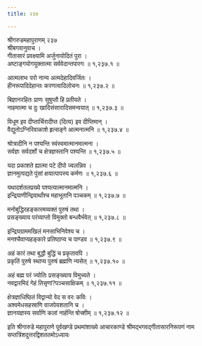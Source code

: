 ```yaml
---
title: २३७

---
```

श्रीगरुडमहापुराणम् २३७  
श्रीबगवानुवाच ।  
गीतासारं प्रवक्ष्यामि अर्जुनायोदितं पुरा ।  
अष्टाङ्गयोगयुक्तात्मा सर्ववेदान्तपारगः ॥ १,२३७.१ ॥  
  
आत्मलाभः परो नान्य अत्मदेहादिवर्जितः ।  
हीनरूपादिदेहान्तः करणत्वादिलोचनः ॥ १,२३७.२ ॥  
  
बिज्ञानरहितः प्राणः सुषुप्तौ हि प्रतीयते ।  
नाहमात्मा च दुः खादिसंसारादिसमन्वयात् ॥ १,२३७.३ ॥  
  
विधूम इव दीप्तार्चिरादीप्त (दित्य) इव दीप्तिमान् ।  
वैद्युतोऽग्निरिवाकाशे हृत्सङ्गे आत्मनात्मनि ॥ १,२३७.४ ॥  
  
श्रोत्रादीनि न पश्यन्ति स्वंस्वमात्मानमात्मना ।  
सर्वज्ञः सर्वदर्शो च क्षेत्रज्ञस्तानि पश्यन्ति ॥ १,२३७.५ ॥  
  
यदा प्रकाशते ह्यात्मा पटे दीपो ज्वलन्निव ।  
ज्ञानमुत्पद्यते पुंसां क्षयात्पापस्य कर्मणः ॥ १,२३७.६ ॥  
  
यथादर्शतलप्रख्ये पश्यत्यात्मानमात्मनि ।  
इन्द्रियाणीन्द्रियार्थांश्च महाभूतानि पञ्चकम् ॥ १,२३७.७ ॥  
  
मनोबुद्धिरहङ्कारमव्यक्तं पुरुषं तथा ।  
प्रसङ्ख्याय परंव्याप्तो विमुक्तो बन्धवैर्भवेत् ॥ १,२३७.८ ॥  
  
इन्द्रियग्राममखिलं मनसाभिनिवेश्य च ।  
मनश्चैवाप्यहङ्कारे प्रतिष्ठाप्य च पाण्डव ॥ १,२३७.९ ॥  
  
अहं कारं तथा बुद्धौ बुद्धिं च प्रकृतावपि ।  
प्रकृतिं पुरुषे स्थाप्य पुरुषं ब्रह्मणि न्यसेत् ॥ १,२३७.१० ॥  
  
अहं बह्म परं ज्योतिः प्रसङ्ख्याय विमुच्यते ।  
नवद्वारमिदं गेहं तिसृणां?पञ्चसाक्षिकम् ॥ १,२३७.११ ॥  
  
क्षेत्रज्ञाधिष्ठितं विद्वान्यो वेद स वरः कविः ।  
अश्वमेधसहस्राणि वाजपेयशतानि च ।  
ज्ञानयज्ञस्य सर्वाणि कलां नार्हन्ति षोच्शीम् ॥ १,२३७.१२ ॥  
  
इति श्रीगारुडे महापुराणे पूर्वखण्डे प्रथमांशाख्ये आचारकाण्डे श्रीमद्भगवद्गीतासारनिरूपणं नाम सप्तत्रिंशदुत्तरद्विशततमोऽध्यायः